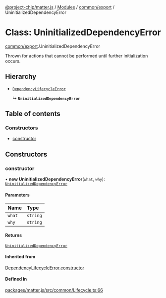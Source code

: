 [@project-chip/matter.js](../README.md) / [Modules](../modules.md) / [common/export](../modules/common_export.md) / UninitializedDependencyError

# Class: UninitializedDependencyError

[common/export](../modules/common_export.md).UninitializedDependencyError

Thrown for actions that cannot be performed until further initialization occurs.

## Hierarchy

- [`DependencyLifecycleError`](common_export.DependencyLifecycleError.md)

  ↳ **`UninitializedDependencyError`**

## Table of contents

### Constructors

- [constructor](common_export.UninitializedDependencyError.md#constructor)

## Constructors

### constructor

• **new UninitializedDependencyError**(`what`, `why`): [`UninitializedDependencyError`](common_export.UninitializedDependencyError.md)

#### Parameters

| Name | Type |
| :------ | :------ |
| `what` | `string` |
| `why` | `string` |

#### Returns

[`UninitializedDependencyError`](common_export.UninitializedDependencyError.md)

#### Inherited from

[DependencyLifecycleError](common_export.DependencyLifecycleError.md).[constructor](common_export.DependencyLifecycleError.md#constructor)

#### Defined in

[packages/matter.js/src/common/Lifecycle.ts:66](https://github.com/project-chip/matter.js/blob/3adaded6/packages/matter.js/src/common/Lifecycle.ts#L66)
